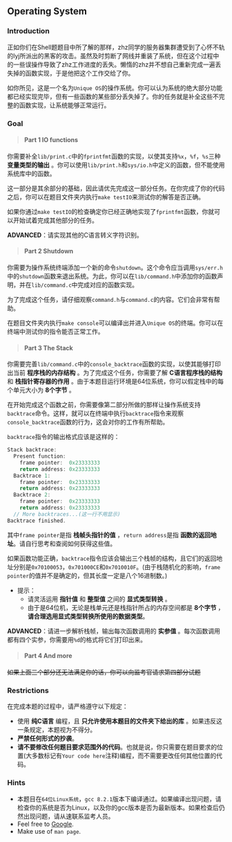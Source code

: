 
## Operating System

### Introduction

正如你们在Shell题题目中所了解的那样，zhz同学的服务器集群遭受到了心怀不轨的lyj所派出的黑客的攻击。虽然及时剪断了网线并重装了系统，但在这个过程中的一些误操作导致了zhz工作进度的丢失。懒惰的zhz并不想自己重新完成一遍丢失掉的函数实现，于是他把这个工作交给了你。

如你所见，这是一个名为`Unique OS`的操作系统。你可以认为系统的绝大部分功能都已经实现完毕，但有一些函数的某些部分丢失掉了。你的任务就是补全这些不完整的函数实现，让系统能够正常运行。

### Goal

> #### Part 1 IO functions

你需要补全`lib/print.c`中的`fprintfmt`函数的实现，以使其支持`%x`，`%f`，`%s`三种 __变量类型的输出__ 。你可以使用`lib/print.h`和`sys/io.h`中定义的函数，但不能使用系统库中的函数。

这一部分是其余部分的基础，因此请优先完成这一部分任务。在你完成了你的代码之后，你可以在题目文件夹内执行`make testIO`来测试你的解答是否正确。

如果你通过`make testIO`的检查确定你已经正确地实现了`fprintfmt`函数，你就可以开始试着完成其他部分的任务。

__ADVANCED__：请实现其他的C语言转义字符识别。

> #### Part 2 Shutdown

你需要为操作系统终端添加一个新的命令`shutdown`。这个命令应当调用`sys/err.h`中的`shutdown`函数来退出系统。为此，你可以在`lib/command.h`中添加你的函数声明，并在`lib/command.c`中完成对应的函数实现。

为了完成这个任务，请仔细观察`command.h`与`command.c`的内容。它们会非常有帮助。

在题目文件夹内执行`make console`可以编译出并进入`Unique OS`的终端。你可以在终端中测试你的指令能否正常工作。

> #### Part 3 The Stack

你需要完善`lib/command.c`中的`console_backtrace`函数的实现，以使其能够打印出当前 __程序栈的内存结构__ 。为了完成这个任务，你需要了解 __C语言程序栈的结构__ 和 __栈指针寄存器的作用__ 。由于本题目运行环境是64位系统，你可以假定栈中的每个单元大小为 __8个字节__ 。

在开始完成这个函数之前，你需要像第二部分所做的那样让操作系统支持`backtrace`命令。这样，就可以在终端中执行`backtrace`指令来观察`console_backtrace`函数的行为，这会对你的工作有所帮助。

`backtrace`指令的输出格式应该是这样的：

```c
Stack backtrace:
  Present function:
    frame pointer:  0x23333333
    return address: 0x23333333
  Backtrace 1:
    frame pointer:  0x23333333
    return address: 0x23333333
  Backtrace 2:
    frame pointer:  0x23333333
    return address: 0x23333333
  // More backtraces...(这一行不用显示)
Backtrace finished.
```

其中`frame pointer`是指 __栈帧头指针的值__ ，`return address`是指 __函数的返回地址__。请自行思考和查阅如何获得这些值。

如果函数功能正确，`backtrace`指令应该会输出三个栈帧的结构，且它们的返回地址分别是`0x70100053`，`0x701000CE`和`0x7010010F`。(由于栈随机化的影响，`frame pointer`的值并不是确定的，但其长度一定是八个16进制数。)

- 提示：
    + 请灵活运用 __指针值__ 和 __整型值__ 之间的 __显式类型转换__ 。
    + 由于是64位机，无论是栈单元还是栈指针所占的内存空间都是 __8个字节__ ，__请合理选用显式类型转换所使用的数据类型__。

__ADVANCED__：请进一步解析栈帧，输出每次函数调用的 __实参值__ 。每次函数调用都有四个实参，你需要用`%d`的格式将它们打印出来。

> #### Part 4 And more

~~如果上面三个部分还无法满足你的话，你可以向监考官请求第四部分试题~~

### Restrictions

在完成本题的过程中，请严格遵守以下规定：

- 使用 __纯C语言__ 编程，且 __只允许使用本题目的文件夹下给出的库__ 。如果违反这一条规定，本题视为不得分。
- __严禁任何形式的抄袭__。
- __请不要修改任何题目要求范围外的代码__。也就是说，你只需要在题目要求的位置(大多数标记有`Your code here`注释)编程，而不需要更改任何其他位置的代码。

### Hints

- 本题目在`64位Linux系统`，`gcc 8.2.1`版本下编译通过。如果编译出现问题，请检查你的系统是否为Linux，以及你的gcc版本是否为最新版本。如果检查后仍然出现问题，请从速联系监考人员。
- Feel free to [Google](https://www.google.com).
- Make use of `man page`.